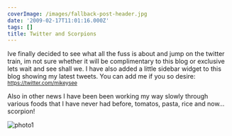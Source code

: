 ```yaml
---
coverImage: /images/fallback-post-header.jpg
date: '2009-02-17T11:01:16.000Z'
tags: []
title: Twitter and Scorpions
---
```


Ive finally decided to see what all the fuss is about and jump on the twitter train, im not sure whether it will be complimentary to this blog or exclusive lets wait and see shall we. I have also added a little sidebar widget to this blog showing my latest tweets. You can add me if you so desire: [<small>https://twitter.com/<span id="username_url">mikeysee</span></small>](https://twitter.com/mikeysee)

<!-- more -->

<span>Also in other news I have been been working my way slowly through various foods that I have never had before, tomatos, pasta, rice and now... scorpion! </span>

<span>![photo1](https://mikecann.co.uk/wp-content/uploads/2009/02/photo1.jpg "photo1")
</span>

